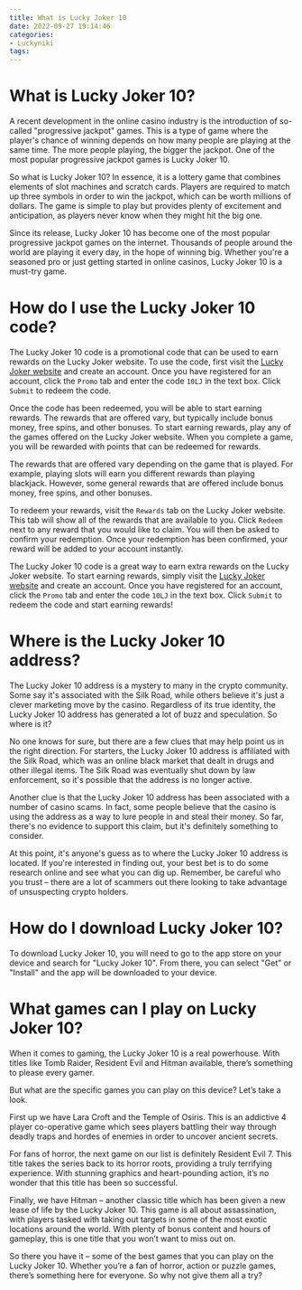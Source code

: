 ```yaml
---
title: What is Lucky Joker 10
date: 2022-09-27 19:14:46
categories:
- Luckyniki
tags:
---
```



#  What is Lucky Joker 10?

A recent development in the online casino industry is the introduction of so-called "progressive jackpot" games. This is a type of game where the player's chance of winning depends on how many people are playing at the same time. The more people playing, the bigger the jackpot. One of the most popular progressive jackpot games is Lucky Joker 10.

So what is Lucky Joker 10? In essence, it is a lottery game that combines elements of slot machines and scratch cards. Players are required to match up three symbols in order to win the jackpot, which can be worth millions of dollars. The game is simple to play but provides plenty of excitement and anticipation, as players never know when they might hit the big one.

Since its release, Lucky Joker 10 has become one of the most popular progressive jackpot games on the internet. Thousands of people around the world are playing it every day, in the hope of winning big. Whether you're a seasoned pro or just getting started in online casinos, Lucky Joker 10 is a must-try game.

#  How do I use the Lucky Joker 10 code?

The Lucky Joker 10 code is a promotional code that can be used to earn rewards on the Lucky Joker website. To use the code, first visit the [Lucky Joker website](https://luckyjoker.com/) and create an account. Once you have registered for an account, click the `Promo` tab and enter the code `10LJ` in the text box. Click `Submit` to redeem the code.

Once the code has been redeemed, you will be able to start earning rewards. The rewards that are offered vary, but typically include bonus money, free spins, and other bonuses. To start earning rewards, play any of the games offered on the Lucky Joker website. When you complete a game, you will be rewarded with points that can be redeemed for rewards.

The rewards that are offered vary depending on the game that is played. For example, playing slots will earn you different rewards than playing blackjack. However, some general rewards that are offered include bonus money, free spins, and other bonuses.

To redeem your rewards, visit the `Rewards` tab on the Lucky Joker website. This tab will show all of the rewards that are available to you. Click `Redeem` next to any reward that you would like to claim. You will then be asked to confirm your redemption. Once your redemption has been confirmed, your reward will be added to your account instantly.

The Lucky Joker 10 code is a great way to earn extra rewards on the Lucky Joker website. To start earning rewards, simply visit the [Lucky Joker website](https://luckyjoker.com/) and create an account. Once you have registered for an account, click the `Promo` tab and enter the code `10LJ` in the text box. Click `Submit` to redeem the code and start earning rewards!

#  Where is the Lucky Joker 10 address?

The Lucky Joker 10 address is a mystery to many in the crypto community. Some say it's associated with the Silk Road, while others believe it's just a clever marketing move by the casino. Regardless of its true identity, the Lucky Joker 10 address has generated a lot of buzz and speculation. So where is it?

No one knows for sure, but there are a few clues that may help point us in the right direction. For starters, the Lucky Joker 10 address is affiliated with the Silk Road, which was an online black market that dealt in drugs and other illegal items. The Silk Road was eventually shut down by law enforcement, so it's possible that the address is no longer active.

Another clue is that the Lucky Joker 10 address has been associated with a number of casino scams. In fact, some people believe that the casino is using the address as a way to lure people in and steal their money. So far, there's no evidence to support this claim, but it's definitely something to consider.

At this point, it's anyone's guess as to where the Lucky Joker 10 address is located. If you're interested in finding out, your best bet is to do some research online and see what you can dig up. Remember, be careful who you trust – there are a lot of scammers out there looking to take advantage of unsuspecting crypto holders.

#  How do I download Lucky Joker 10? 

To download Lucky Joker 10, you will need to go to the app store on your device and search for "Lucky Joker 10". From there, you can select "Get" or "Install" and the app will be downloaded to your device.

#  What games can I play on Lucky Joker 10?

When it comes to gaming, the Lucky Joker 10 is a real powerhouse. With titles like Tomb Raider, Resident Evil and Hitman available, there’s something to please every gamer.

But what are the specific games you can play on this device? Let’s take a look.

First up we have Lara Croft and the Temple of Osiris. This is an addictive 4 player co-operative game which sees players battling their way through deadly traps and hordes of enemies in order to uncover ancient secrets.

For fans of horror, the next game on our list is definitely Resident Evil 7. This title takes the series back to its horror roots, providing a truly terrifying experience. With stunning graphics and heart-pounding action, it’s no wonder that this title has been so successful.

Finally, we have Hitman – another classic title which has been given a new lease of life by the Lucky Joker 10. This game is all about assassination, with players tasked with taking out targets in some of the most exotic locations around the world. With plenty of bonus content and hours of gameplay, this is one title that you won’t want to miss out on.

So there you have it – some of the best games that you can play on the Lucky Joker 10. Whether you’re a fan of horror, action or puzzle games, there’s something here for everyone. So why not give them all a try?